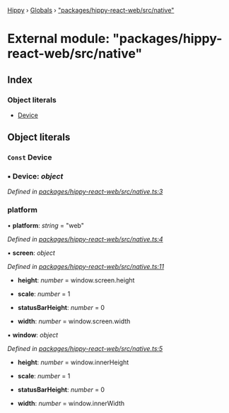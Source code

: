 [Hippy](../README.md) › [Globals](../globals.md) › ["packages/hippy-react-web/src/native"](_packages_hippy_react_web_src_native_.md)

# External module: "packages/hippy-react-web/src/native"

## Index

### Object literals

* [Device](_packages_hippy_react_web_src_native_.md#const-device)

## Object literals

### `Const` Device

### ▪ **Device**: *object*

*Defined in [packages/hippy-react-web/src/native.ts:3](https://github.com/jeromehan/Hippy/blob/6216275/packages/hippy-react-web/src/native.ts#L3)*

###  platform

• **platform**: *string* = "web"

*Defined in [packages/hippy-react-web/src/native.ts:4](https://github.com/jeromehan/Hippy/blob/6216275/packages/hippy-react-web/src/native.ts#L4)*

▪ **screen**: *object*

*Defined in [packages/hippy-react-web/src/native.ts:11](https://github.com/jeromehan/Hippy/blob/6216275/packages/hippy-react-web/src/native.ts#L11)*

* **height**: *number* =  window.screen.height

* **scale**: *number* = 1

* **statusBarHeight**: *number* = 0

* **width**: *number* =  window.screen.width

▪ **window**: *object*

*Defined in [packages/hippy-react-web/src/native.ts:5](https://github.com/jeromehan/Hippy/blob/6216275/packages/hippy-react-web/src/native.ts#L5)*

* **height**: *number* =  window.innerHeight

* **scale**: *number* = 1

* **statusBarHeight**: *number* = 0

* **width**: *number* =  window.innerWidth
